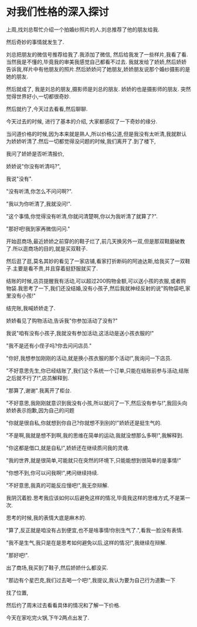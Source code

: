 # 对我们性格的深入探讨

上周,找刘总帮忙介绍一个拍婚纱照片的人.刘总推荐了他的朋友给我.

然后奇妙的事情就发生了.

刘总把朋友的微信号推荐给我了.我添加了微信, 然后给我发了一些样片,我看了看.当然我是不懂的,毕竟我的审美我感觉自己都看不过去. 我就发给了娇娇,然后娇娇告诉我,样片中有他朋友的照片.然后娇娇问了她朋友,娇娇朋友说那个婚纱摄影的是她的朋友.

然后就成了, 我是刘总的朋友,摄影师是刘总的朋友. 娇娇的也是摄影师的朋友.  突然觉得世界好小,一切都很奇妙.

然后就约了,今天过去看看,然后聊聊.

今天过去的时候, 进行了基本的介绍, 大家都感叹了一下奇妙的缘分.

当问道价格的时候,因为本来就是熟人,所以价格公道,但是我没有太听清,我就默认为娇娇听清了.然后一切都觉得没问题的时候,我们离开了.到了楼下,

我问了娇娇是否听清报价,

娇娇说"你没有听清吗?",

我说"没有".

"没有听清,你怎么不问问啊?".

"我以为你听清了,我就没问!".

"这个事情,你觉得没有听清,你就问清楚啊,你以为我听清了就算了?".

"那好吧!我到家再微信问问."

开始逛商场,最近娇娇之前穿的的鞋子烂了,前几天换另外一双,但是那双鞋磨破教了.所以逛商场的目的,就是买双鞋子.

然后逛了逛,莫名其妙的看见了一家店铺,看家打折断码的阿迪达斯,给我买了一双鞋子.主要是看不贵,并且穿着挺舒服就买了.

结账的时候,店员提醒我有活动,可以超过200购物金额,可以送小孩的衣服,或者购物袋.我思考了一下,我们还没结婚,没有小孩子,然后我就神经反射的说"购物袋吧,家里没有小孩!"

结完账,我喊娇娇走了.

娇娇看见了购物活动,告诉我"你参加活动了没有?"

我说"咱有没有小孩子,我就没有参加活动,这活动是送小孩衣服的!"

"我不是还有小侄子吗?你去问问店员."

"你好,我想参加刚刚的活动,就是换小孩衣服的那个活动!",我询问一下店员.

"不好意思先生,你已经结账了,我们这个系统一个订单,只能在结账前参与活动,结账之后就不行了!",店员解释到.

"那算了,谢谢".我离开了柜台.

"不好意思,我刚刚就意识到我没有小孩,所以就问了一下,然后没有参与!",我回头向娇娇表示抱歉,因为自己的问题

"你就是很自私,你就想到你自己?你就想不到别的!"娇娇还是挺生气的.

"不是啊,我就是想不到啊,我的思维在简单的运动,我就没想那么多啊!",我解释到.

"你这都是借口,就是自私!",娇娇还在继续质问我的灵魂.

"我的世界,就是很简单,可能就只在突然的环境下,只能能想到很简单的是事情!"

"你想不到,你可以问我啊!",拷问继续持续.

"不好意思,我真的可能反应慢吧!",我无奈辩解.

我阴沉着脸.思考我应该如何以后避免这样的情况,毕竟我这样的思维方式,不是第一次.

思考的时候,我的表情大底是麻木的.

"算了,反正就是咱没有占到便宜,也不是啥事情!你别生气了.",看我一脸没有表情.

"我不是生气,我只是在是思考如何避免以后,这样的情况!",我继续在辩解.

"那好吧!".

出了商场,我买到了鞋子,然后娇娇什么都没买.

"那边有个星巴克,我们过去喝一个吧!",我提议,我认为要为自己行为道歉一下

找了位置,





然后约了周末过去看看具体的情况和了解一下价格.

今天在家吃完火锅,下午2两点出发了.
